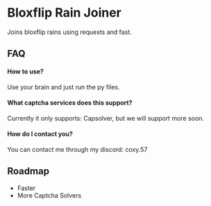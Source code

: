 # Bloxflip Rain Joiner

Joins bloxflip rains using requests and fast.

## FAQ

#### How to use?

Use your brain and just run the py files.

#### What captcha services does this support?

Currently it only supports: Capsolver, but we will support more soon.


#### How do I contact you?

You can contact me through my discord: coxy.57
## Roadmap

- Faster
- More Captcha Solvers

